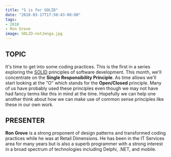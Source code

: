 ```yaml
---
title: "S is for SOLID"
date: "2018-03-17T17:50:43-08:00"
tags:
- 2018
- Ron Grove
image: SOLID-notJenga.jpg
---
```


## TOPIC ##

It's time to get into some coding practices.  This is the first in a series exploring the [SOLID](https://en.wikipedia.org/wiki/SOLID_(object-oriented_design)) principles of software development.  This month, we'll concentrate on the **Single Responsibility Principle**. As time allows we'll start looking at the "O" which stands for the **Open/Closed** principle. Many of us have probably used these principles even though we may not have had fancy terms like this in mind at the time. Hopefully we can help one another think about how we can make use of common sense principles like these in our own work.

## PRESENTER ##

**Ron Grove** is a strong proponent of design patterns and transformed coding practices while he was at Retail Dimensions. He has been in the IT Services area for many years but is also a superb programmer with a strong interest in a broad spectrum of technologies including Delphi, .NET, and mobile.
